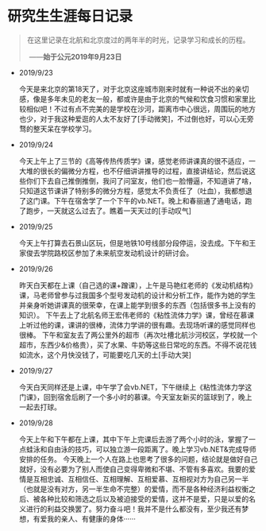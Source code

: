# 研究生生涯每日记录

> 在这里记录在北航和北京度过的两年半的时光，记录学习和成长的历程。                 
>
> ​																				 ——**始于公元2019年9月23日**



- 2019/9/23

  今天是来北京的第18天了，对于北京这座城市刚来时就有一种说不出的亲切感，像是多年未见的老友一般，都或许是由于北京的气候和饮食习惯和家里比较相似吧！不过有点不完美的是学校在沙河，距离市中心很远，周围玩的地方也少，对于我这种爱逛的人太不友好了[手动微笑]，不过倒也好，可以心无旁骛的整天呆在学校学习。

- 2019/9/24

  今天上午上了三节的《高等传热传质学》课，感觉老师讲课真的很不适应，一大堆的很长的偏微分方程，也不仔细讲讲推导的过程，直接讲结论，然后说这些你们下去自己推倒推倒，我问了问室友，他们也一脸懵逼，不知道讲了啥，只知道这节课讲了特别多的微分方程，感觉太不负责任了（吐血），我都想退了这门课。下午在宿舍学了一个下午的vb.NET。晚上和春丽通了通电话，跑了跑步，一天就这么过去了。瞧着一天天过的[手动叹气]

- 2019/9/25

  今天上午打算去石景山区玩，但是地铁10号线部分段停运，没去成。下午和王家俊去学院路校区参加了未来航空发动机设计的研讨会。
  
- 2019/9/26

  昨天白天都在上课（自己选的课+蹭课），上午是马艳红老师的《发动机结构》课，马老师曾参与过我国多个型号发动机的设计和分析工作，能作为她的学生并亲身听她讲课真的很荣幸，在课上能学到很多的东西（包括很多书上没有的知识）。
  下午去上了北航名师王宏伟老师的《粘性流体力学》课，曾经在慕课上听过他的课，课讲的很棒，流体力学讲的很有趣。去现场听课的感觉同样也很棒。
  下午和室友去了两公里外的超市（再次吐槽北航沙河校区，学校就一个超市，东西少&价格贵），买了水果、牛奶等这些日常吃的东西。不得不说花钱如流水，这个月快没钱了，可能要吃几天的土[手动大哭]
  
- 2019/9/27
  
  今天白天同样还是上课，中午学了会vb.NET，下午继续上《粘性流体力学这门课》，回到宿舍后刷了一个多小时的慕课。今天室友新买的篮球到了，晚上一起去打球。

- 2019/9/28

  今天上午和下午都在上课，其中下午上完课后去游了两个小时的泳，掌握了一点蛙泳和自由泳的技巧，可以独立游一段距离了。晚上学习vb.NET&完成导师安排的任务。
  今天晚上一个人在路上也思考了很多的问题，结论就是做好自己就好，没有必要为了别人而使自己变得卑微和不堪、不管有多喜欢。我要的爱情是互相忠诚、互相信任、互相理解、互相爱慕、互相视对方为自己另一半（也就是没有对方，另一半生命不完整）的爱情，而不是各种经济利益权衡之后、被各种比较和筛选之后以及被迫接受的爱情，这并不是爱，只是以爱的名义进行的利益交换罢了。努力奋斗吧！我并不是什么都没有，至少我还有梦想，有爱我的亲人、有健康的身体······

